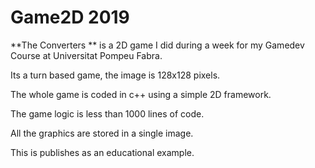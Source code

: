 # Game2D 2019

**The Converters ** is a 2D game I did during a week for my Gamedev Course at Universitat Pompeu Fabra.


Its a turn based game, the image is 128x128 pixels.

The whole game is coded in c++ using a simple 2D framework.

The game logic is less than 1000 lines of code.

All the graphics are stored in a single image.

This is publishes as an educational example.
